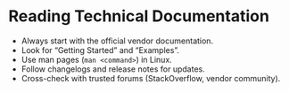 # Reading Technical Documentation

- Always start with the official vendor documentation.
- Look for “Getting Started” and “Examples”.
- Use man pages (`man <command>`) in Linux.
- Follow changelogs and release notes for updates.
- Cross-check with trusted forums (StackOverflow, vendor community).
